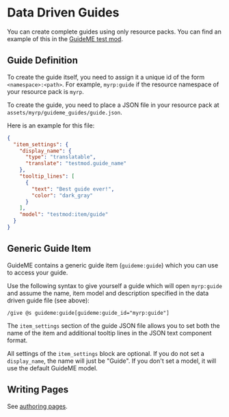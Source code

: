 # Data Driven Guides

You can create complete guides using only resource packs. You can find an example of this in
the [GuideME test mod](https://github.com/AppliedEnergistics/GuideME/tree/main/src/testmod/resources).

## Guide Definition

To create the guide itself, you need to assign it a unique id of the form `<namespace>:<path>`.
For example, `myrp:guide` if the resource namespace of your resource pack is `myrp`.

To create the guide, you need to place a JSON file in your resource pack at `assets/myrp/guideme_guides/guide.json`.

Here is an example for this file:

```json
{
  "item_settings": {
    "display_name": {
      "type": "translatable",
      "translate": "testmod.guide_name"
    },
    "tooltip_lines": [
      {
        "text": "Best guide ever!",
        "color": "dark_gray"
      }
    ],
    "model": "testmod:item/guide"
  }
}
```

## Generic Guide Item

GuideME contains a generic guide item (`guideme:guide`) which you can use to access your guide.

Use the following syntax to give yourself a guide which will open `myrp:guide` and assume the name,
item model and description specified in the data driven guide file (see above):

```
/give @s guideme:guide[guideme:guide_id="myrp:guide"]
```

The `item_settings` section of the guide JSON file allows you to set both the name of
the item and additional tooltip lines in the JSON text component format.

All settings of the `item_settings` block are optional. If you do not set a `display_name`,
the name will just be "Guide". If you don't set a model, it will use the default GuideME model.

## Writing Pages

See [authoring pages](authoring/index.md).
